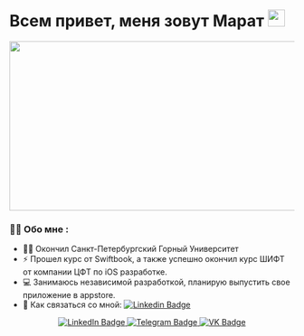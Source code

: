<h1>
  Всем привет, меня зовут Марат
  <img src="https://media.giphy.com/media/hvRJCLFzcasrR4ia7z/giphy.gif" width="30px"/>
</h1>

<div align="center">
  <img src="https://media.giphy.com/media/2IudUHdI075HL02Pkk/giphy.gif" width="600" height="300"/>
</div>

### :man_technologist: Обо мне :
- 👨‍🎓 Окончил Санкт-Петербургский Горный Университет
- ⚡ Прошел курс от Swiftbook, а также успешно окончил курс ШИФТ от компании ЦФТ по iOS разработке.
- 💻 Занимаюсь независимой разработкой, планирую выпустить свое приложение в appstore.
- 📧 Как связаться со мной: [![Linkedin Badge](https://img.shields.io/badge/-kakbar-blue?style=flat&logo=Linkedin&logoColor=white)](your-linkedin-url)

<div id="badges" align="center">
  <a href="">
    <img src="https://img.shields.io/badge/LinkedIn-blue?style=for-the-badge&logo=linkedin&logoColor=white" alt="LinkedIn Badge"/>
  </a>
  <a href="https://t.me/Marat_iOS">
    <img src="https://img.shields.io/badge/Telegram-blue?style=for-the-badge&logo=telegram&logoColor=white" alt="Telegram Badge"/>
  </a>
  <a href="https://vk.com/id67592488">
    <img src="https://img.shields.io/badge/Вконтакте-blue?style=for-the-badge&logo=vk&logoColor=white" alt="VK Badge"/>
  </a>
</div>

<div id="badges" align="center">
  <img src="https://komarev.com/ghpvc/?username=MaratHF&style=flat-square&color=blue" alt=""/>
</div>




